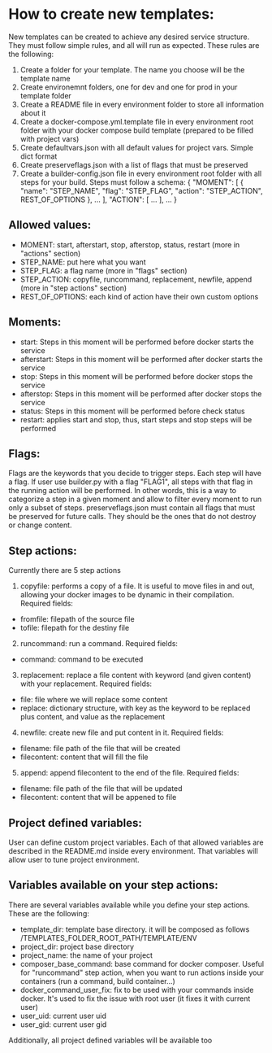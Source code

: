 # How to create new templates:

New templates can be created to achieve any desired service structure. They must follow simple rules, and all will run as expected. These rules are the following:

1. Create a folder for your template. The name you choose will be the template name
2. Create environemnt folders, one for dev and one for prod in your template folder
2. Create a README file in every environment folder to store all information about it
3. Create a docker-compose.yml.template file in every environment root folder with your docker compose build template (prepared to be filled with project vars)
4. Create defaultvars.json with all default values for project vars. Simple dict format
5. Create preserveflags.json with a list of flags that must be preserved
5. Create a builder-config.json file in every environment root folder with all steps for your build. Steps must follow a schema:
{
  "MOMENT": [
    {
      "name": "STEP_NAME",
      "flag": "STEP_FLAG",
      "action": "STEP_ACTION",
      REST_OF_OPTIONS
    },
    ...
  ],
  "ACTION": [
  	    ...
  ],
  ...
}


## Allowed values:

- MOMENT: start, afterstart, stop, afterstop, status, restart (more in "actions" section)
- STEP_NAME: put here what you want
- STEP_FLAG: a flag name (more in "flags" section)
- STEP_ACTION: copyfile, runcommand, replacement, newfile, append (more in "step actions" section)
- REST_OF_OPTIONS: each kind of action have their own custom options

## Moments:

- start: Steps in this moment will be performed before docker starts the service
- afterstart: Steps in this moment will be performed after docker starts the service
- stop: Steps in this moment will be performed before docker stops the service
- afterstop: Steps in this moment will be performed after docker stops the service
- status: Steps in this moment will be performed before check status
- restart: applies start and stop, thus, start steps and stop steps will be performed

## Flags:

Flags are the keywords that you decide to trigger steps. Each step will have a flag. If user use builder.py with a flag "FLAG1", all steps with that flag in the running action will be performed.
In other words, this is a way to categorize a step in a given moment and allow to filter every moment to run only a subset of steps.
preserveflags.json must contain all flags that must be preserved for future calls. They should be the ones that do not destroy or change content.

## Step actions:

Currently there are 5 step actions
1. copyfile: performs a copy of a file. It is useful to move files in and out, allowing your docker images to be dynamic in their compilation. Required fields:
  - fromfile: filepath of the source file
  - tofile: filepath for the destiny file
2. runcommand: run a command. Required fields:
  - command: command to be executed
3. replacement: replace a file content with keyword (and given content) with your replacement. Required fields:
  - file: file where we will replace some content
  - replace: dictionary structure, with key as the keyword to be replaced plus content, and value as the replacement
4. newfile: create new file and put content in it. Required fields:
  - filename: file path of the file that will be created
  - filecontent: content that will fill the file
5. append: append filecontent to the end of the file. Required fields:
  - filename: file path of the file that will be updated
  - filecontent: content that will be appened to file

## Project defined variables:

User can define custom project variables. Each of that allowed variables are described in the README.md inside every environment. That variables will allow user to tune project environment.

## Variables available on your step actions:

There are several variables available while you define your step actions. These are the following:
- template_dir: template base directory. it will be composed as follows /TEMPLATES_FOLDER_ROOT_PATH/TEMPLATE/ENV
- project_dir: project base directory
- project_name: the name of your project
- composer_base_command: base command for docker composer. Useful for "runcommand" step action, when you want to run actions inside your containers (run a command, build container...)
- docker_command_user_fix: fix to be used with your commands inside docker. It's used to fix the issue with root user (it fixes it with current user)
- user_uid: current user uid
- user_gid: current user gid

Additionally, all project defined variables will be available too
